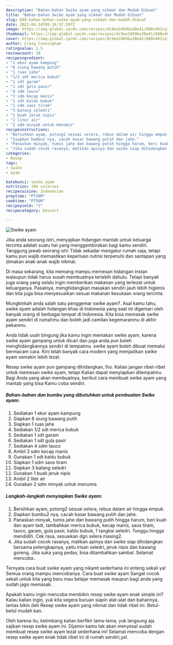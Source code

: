 ```yaml
---
description: "Bahan-bahan Swike ayam yang nikmat dan Mudah Dibuat"
title: "Bahan-bahan Swike ayam yang nikmat dan Mudah Dibuat"
slug: 689-bahan-bahan-swike-ayam-yang-nikmat-dan-mudah-dibuat
date: 2021-04-24T05:16:57.597Z
image: https://img-global.cpcdn.com/recipes/dc9ee2d69ba38e41/680x482cq70/swike-ayam-foto-resep-utama.jpg
thumbnail: https://img-global.cpcdn.com/recipes/dc9ee2d69ba38e41/680x482cq70/swike-ayam-foto-resep-utama.jpg
cover: https://img-global.cpcdn.com/recipes/dc9ee2d69ba38e41/680x482cq70/swike-ayam-foto-resep-utama.jpg
author: Craig Cunningham
ratingvalue: 3.5
reviewcount: 10
recipeingredient:
- "1 ekor ayam kampung"
- "6 siung bawang putih"
- "1 ruas jahe"
- "1/2 sdt merica bubuk"
- "1 sdt garam"
- "1 sdt gula pasir"
- "4 sdm tauco"
- "3 sdm kecap manis"
- "1 sdt kaldu bubuk"
- "1 sdm saos tiram"
- "3 batang seledri"
- "1 buah jeruk nipis"
- "2 liter air"
- "2 sdm minyak untuk menumis"
recipeinstructions:
- "Bersihkan ayam, potong2 sesuai selera, rebus dalam air hingga empuk."
- "Siapkan bumbu2 nya, cacah kasar bawang putih dan jahe."
- "Panaskan minyak, tumis jahe dan bawang putih hingga harum, beri kuah dan ayam tadi, tambahkan merica bubuk, kecap manis, saus tiram, tauco, garam, gula pasir, kaldu bubuk, 1 tangkai seledri. Tunggu hingga mendidih. Cek rasa, sesuaikan dgn selera masing2."
- "Jika sudah cocok rasanya, matikan apinya dan swike siap dihidangkan bersama pelengkapnya, yaitu irisan seledri, jeruk nipis dan bawang goreng. Jika suka yang pedas, bisa ditambahkan sambal. Selamat mencoba.."
categories:
- Resep
tags:
- swike
- ayam

katakunci: swike ayam 
nutrition: 104 calories
recipecuisine: Indonesian
preptime: "PT39M"
cooktime: "PT50M"
recipeyield: "2"
recipecategory: Dessert

---
```



![Swike ayam](https://img-global.cpcdn.com/recipes/dc9ee2d69ba38e41/680x482cq70/swike-ayam-foto-resep-utama.jpg)

Jika anda seorang istri, menyajikan hidangan mantab untuk keluarga tercinta adalah suatu hal yang menggembirakan bagi kamu sendiri. Tanggung jawab seorang istri Tidak sekadar mengatur rumah saja, tetapi kamu pun wajib memastikan keperluan nutrisi terpenuhi dan santapan yang dimakan anak-anak wajib nikmat.

Di masa  sekarang, kita memang mampu memesan hidangan instan walaupun tidak harus susah membuatnya terlebih dahulu. Tetapi banyak juga orang yang selalu ingin memberikan makanan yang terlezat untuk keluarganya. Pasalnya, menghidangkan masakan sendiri jauh lebih higienis dan kita juga bisa menyesuaikan sesuai makanan kesukaan orang tercinta. 



Mungkinkah anda salah satu penggemar swike ayam?. Asal kamu tahu, swike ayam adalah hidangan khas di Indonesia yang saat ini digemari oleh banyak orang di berbagai tempat di Indonesia. Kita bisa memasak swike ayam sendiri di rumahmu dan boleh jadi camilan kegemaranmu di akhir pekanmu.

Anda tidak usah bingung jika kamu ingin memakan swike ayam, karena swike ayam gampang untuk dicari dan juga anda pun boleh menghidangkannya sendiri di tempatmu. swike ayam boleh dibuat memalui bermacam cara. Kini telah banyak cara modern yang menjadikan swike ayam semakin lebih lezat.

Resep swike ayam pun gampang dihidangkan, lho. Kalian jangan ribet-ribet untuk memesan swike ayam, tetapi Kalian dapat menyiapkan ditempatmu. Bagi Anda yang akan membuatnya, berikut cara membuat swike ayam yang mantab yang bisa Kamu coba sendiri.

<!--inarticleads1-->

##### Bahan-bahan dan bumbu yang dibutuhkan untuk pembuatan Swike ayam:

1. Sediakan 1 ekor ayam kampung
1. Siapkan 6 siung bawang putih
1. Siapkan 1 ruas jahe
1. Sediakan 1/2 sdt merica bubuk
1. Sediakan 1 sdt garam
1. Sediakan 1 sdt gula pasir
1. Sediakan 4 sdm tauco
1. Ambil 3 sdm kecap manis
1. Gunakan 1 sdt kaldu bubuk
1. Siapkan 1 sdm saos tiram
1. Siapkan 3 batang seledri
1. Gunakan 1 buah jeruk nipis
1. Ambil 2 liter air
1. Gunakan 2 sdm minyak untuk menumis




<!--inarticleads2-->

##### Langkah-langkah menyiapkan Swike ayam:

1. Bersihkan ayam, potong2 sesuai selera, rebus dalam air hingga empuk.
1. Siapkan bumbu2 nya, cacah kasar bawang putih dan jahe.
1. Panaskan minyak, tumis jahe dan bawang putih hingga harum, beri kuah dan ayam tadi, tambahkan merica bubuk, kecap manis, saus tiram, tauco, garam, gula pasir, kaldu bubuk, 1 tangkai seledri. Tunggu hingga mendidih. Cek rasa, sesuaikan dgn selera masing2.
1. Jika sudah cocok rasanya, matikan apinya dan swike siap dihidangkan bersama pelengkapnya, yaitu irisan seledri, jeruk nipis dan bawang goreng. Jika suka yang pedas, bisa ditambahkan sambal. Selamat mencoba..




Ternyata cara buat swike ayam yang nikamt sederhana ini enteng sekali ya! Semua orang mampu mencobanya. Cara buat swike ayam Sangat cocok sekali untuk kita yang baru mau belajar memasak maupun bagi anda yang sudah jago memasak.

Apakah kamu ingin mencoba membikin resep swike ayam enak simple ini? Kalau kalian ingin, yuk kita segera buruan siapin alat-alat dan bahannya, lantas bikin deh Resep swike ayam yang nikmat dan tidak ribet ini. Betul-betul mudah kan. 

Oleh karena itu, ketimbang kalian berfikir lama-lama, yuk langsung aja sajikan resep swike ayam ini. Dijamin kamu tak akan menyesal sudah membuat resep swike ayam lezat sederhana ini! Selamat mencoba dengan resep swike ayam enak tidak ribet ini di rumah sendiri,ya!.

